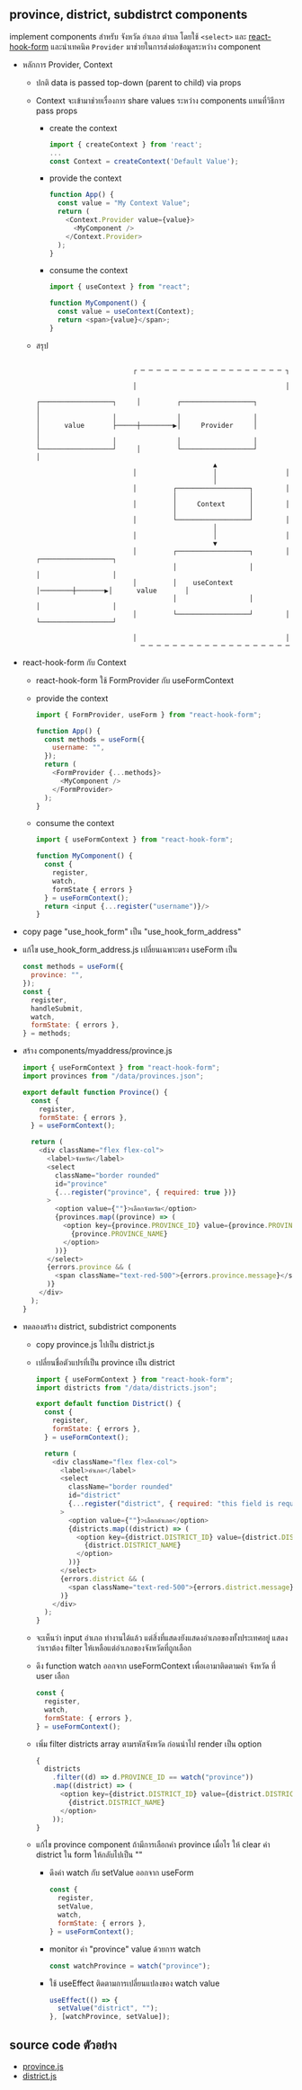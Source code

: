 ## province, district, subdistrct components

implement components สำหรับ จังหวัด อำเภอ ตำบล
โดยใช้ `<select>` และ [react-hook-form](https://react-hook-form.com)
และนำเทคนิค `Provider` มาช่วยในการส่งต่อข้อมูลระหว่าง component

- หลักการ Provider, Context

  - ปกติ data is passed top-down (parent to child) via props
  - Context จะเข้ามาช่วยเรื่องการ share values ระหว่าง components แทนที่วิธีการ pass props

    - create the context
      ```js
      import { createContext } from 'react';
      ...
      const Context = createContext('Default Value');
      ```
    - provide the context
      ```js
      function App() {
        const value = "My Context Value";
        return (
          <Context.Provider value={value}>
            <MyComponent />
          </Context.Provider>
        );
      }
      ```
    - consume the context

      ```js
      import { useContext } from "react";

      function MyComponent() {
        const value = useContext(Context);
        return <span>{value}</span>;
      }
      ```

  - สรุป

    ```

                            ┌ ─ ─ ─ ─ ─ ─ ─ ─ ─ ─ ─ ─ ─ ─ ─ ─ ─ ─ ┐

                            │                                     │

    ┌──────────────────┐     │         ┌──────────────────┐        │
    │                  │               │                  │
    │      value       ├─────┼────────▶│     Provider     │        │
    │                  │               │                  │
    └──────────────────┘     │         └──────────────────┘        │
                                                ▲
                            │                   │                 │
                                                │
                            │         ┌──────────────────┐        │
                                      │                  │
                            │         │     Context      │        │
                                      │                  │
                            │         └──────────────────┘        │
                                                │
                            │                   │                 │
                                                ▼
                            │         ┌──────────────────┐        │        ┌──────────────────┐
                                      │                  │                 │                  │
                            │         │    useContext    │────────┼───────▶│      value       │
                                      │                  │                 │                  │
                            │         └──────────────────┘        │        └──────────────────┘

                            │                                     │
                              ─ ─ ─ ─ ─ ─ ─ ─ ─ ─ ─ ─ ─ ─ ─ ─ ─ ─ ─
    ```

- react-hook-form กับ Context

  - react-hook-form ใช้ FormProvider กับ useFormContext
  - provide the context

    ```js
    import { FormProvider, useForm } from "react-hook-form";

    function App() {
      const methods = useForm({
        username: "",
      });
      return (
        <FormProvider {...methods}>
          <MyComponent />
        </FormProvider>
      );
    }
    ```

  - consume the context

    ```js
    import { useFormContext } from "react-hook-form";

    function MyComponent() {
      const {
        register,
        watch,
        formState { errors }
      } = useFormContext();
      return <input {...register("username")}/>
    }
    ```

- copy page "use_hook_form" เป็น "use_hook_form_address"
- แก้ไข use_hook_form_address.js เปลี่ยนเฉพาะตรง useForm เป็น

  ```js
  const methods = useForm({
    province: "",
  });
  const {
    register,
    handleSubmit,
    watch,
    formState: { errors },
  } = methods;
  ```

- สร้าง components/myaddress/province.js

  ```js
  import { useFormContext } from "react-hook-form";
  import provinces from "/data/provinces.json";

  export default function Province() {
    const {
      register,
      formState: { errors },
    } = useFormContext();

    return (
      <div className="flex flex-col">
        <label>จังหวัด</label>
        <select
          className="border rounded"
          id="province"
          {...register("province", { required: true })}
        >
          <option value={""}>เลือกจังหวัด</option>
          {provinces.map((province) => (
            <option key={province.PROVINCE_ID} value={province.PROVINCE_ID}>
              {province.PROVINCE_NAME}
            </option>
          ))}
        </select>
        {errors.province && (
          <span className="text-red-500">{errors.province.message}</span>
        )}
      </div>
    );
  }
  ```

- ทดลองสร้าง district, subdistrict components

  - copy province.js ไปเป็น district.js
  - เปลี่ยนชื่อตัวแปรที่เป็น province เป็น district

    ```js
    import { useFormContext } from "react-hook-form";
    import districts from "/data/districts.json";

    export default function District() {
      const {
        register,
        formState: { errors },
      } = useFormContext();

      return (
        <div className="flex flex-col">
          <label>อำเภอ</label>
          <select
            className="border rounded"
            id="district"
            {...register("district", { required: "this field is required" })}
          >
            <option value={""}>เลือกอำเภอ</option>
            {districts.map((district) => (
              <option key={district.DISTRICT_ID} value={district.DISTRICT_ID}>
                {district.DISTRICT_NAME}
              </option>
            ))}
          </select>
          {errors.district && (
            <span className="text-red-500">{errors.district.message}</span>
          )}
        </div>
      );
    }
    ```

  - จะเห็นว่า input อำเภอ ทำงานได้แล้ว แต่สิ่งที่แสดงยังแสดงอำเภอของทั้งประเทศอยู่ แสดงว่าเราต้อง filter ให้เหลือแต่อำเภอของจังหวัดที่ถูกเลือก
  - ดึง function watch ออกจาก useFormContext เพื่อเอามาติดตามค่า จังหวัด ที่ user เลือก

    ```js
    const {
      register,
      watch,
      formState: { errors },
    } = useFormContext();
    ```

  - เพิ่ม filter districts array ตามรหัสจังหวัด ก่อนนำไป render เป็น option

    ```js
    {
      districts
        .filter((d) => d.PROVINCE_ID == watch("province"))
        .map((district) => (
          <option key={district.DISTRICT_ID} value={district.DISTRICT_ID}>
            {district.DISTRICT_NAME}
          </option>
        ));
    }
    ```

  - แก้ไข province component ถ้ามีการเลือกค่า province เมื่อไร ให้ clear ค่า district ใน form ให้กลับไปเป็น ""
    - ดึงค่า watch กับ setValue ออกจาก useForm
      ```js
      const {
        register,
        setValue,
        watch,
        formState: { errors },
      } = useFormContext();
      ```
    - monitor ค่า "province" value ด้วยการ watch
      ```js
      const watchProvince = watch("province");
      ```
    - ใช้ useEffect ติดตามการเปลี่ยนแปลงของ watch value
      ```js
      useEffect(() => {
        setValue("district", "");
      }, [watchProvince, setValue]);
      ```

## source code ตัวอย่าง

- [province.js](./components/province.js)
- [district.js](./components/district.js)
